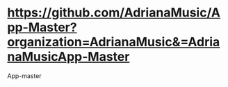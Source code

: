 # https://github.com/AdrianaMusic/App-Master?organization=AdrianaMusic&=AdrianaMusicApp-Master
App-master
